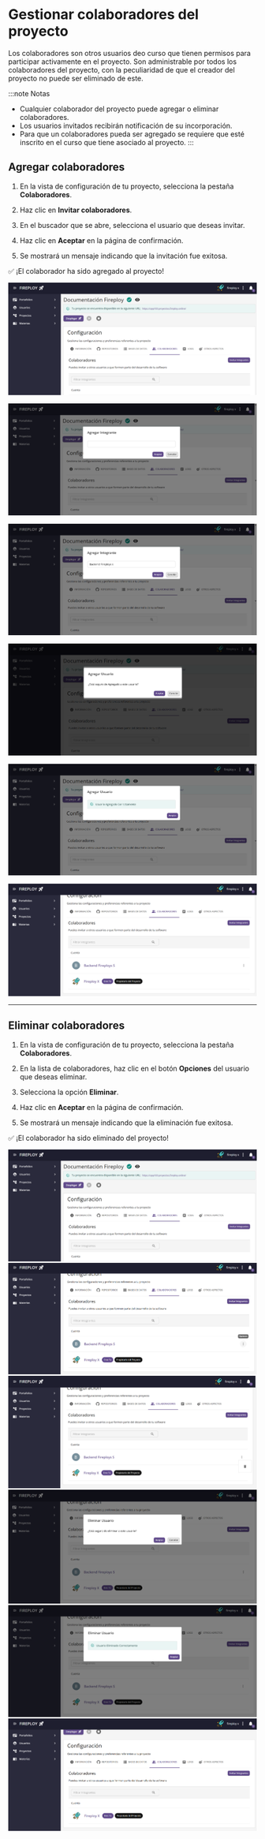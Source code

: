 # Gestionar colaboradores del proyecto

Los colaboradores son otros usuarios deo curso que tienen permisos para participar activamente en el proyecto. Son administrable por todos los colaboradores del proyecto, con la peculiaridad de que el creador del proyecto no puede ser eliminado de este.

:::note Notas
- Cualquier colaborador del proyecto puede agregar o eliminar colaboradores.
- Los usuarios invitados recibirán notificación de su incorporación.
- Para que un colaboradores pueda ser agregado se requiere que esté inscrito en el curso que tiene asociado al proyecto.
:::

## Agregar colaboradores

1. En la vista de configuración de tu proyecto, selecciona la pestaña **Colaboradores**.


2. Haz clic en **Invitar colaboradores**.

3. En el buscador que se abre, selecciona el usuario que deseas invitar.

4. Haz clic en **Aceptar** en la página de confirmación.

5. Se mostrará un mensaje indicando que la invitación fue exitosa. 

✅ ¡El colaborador ha sido agregado al proyecto!

![alt text](image.png)

![alt text](image-1.png)

![alt text](image-3.png)

![alt text](image-4.png)

![alt text](image-5.png)

![alt text](image-6.png)


---

## Eliminar colaboradores

1. En la vista de configuración de tu proyecto, selecciona la pestaña **Colaboradores**.

2. En la lista de colaboradores, haz clic en el botón **Opciones** del usuario que deseas eliminar.

3. Selecciona la opción **Eliminar**.

4. Haz clic en **Aceptar** en la página de confirmación.

5. Se mostrará un mensaje indicando que la eliminación fue exitosa.


✅ ¡El colaborador ha sido eliminado del proyecto!

![alt text](image.png)
![alt text](image-7.png)
![alt text](image-8.png)
![alt text](image-9.png)
![alt text](image-10.png)
![alt text](image-11.png)




